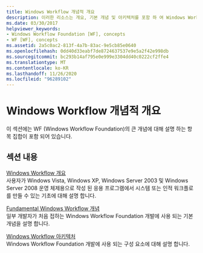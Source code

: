 ```yaml
---
title: Windows Workflow 개념적 개요
description: 이러한 리소스는 개요, 기본 개념 및 아키텍처를 포함 하 여 Windows Workflow Foundation 보다 큰 개념을 설명 합니다.
ms.date: 03/30/2017
helpviewer_keywords:
- Windows Workflow Foundation [WF], concepts
- WF [WF], concepts
ms.assetid: 2a5c0ac2-813f-4a7b-83ac-9e5cb85e0640
ms.openlocfilehash: 0dd40d33eabf7de8724637537e9e5a2f42e998db
ms.sourcegitcommit: bc293b14af795e0e999e3304dd40c0222cf2ffe4
ms.translationtype: MT
ms.contentlocale: ko-KR
ms.lasthandoff: 11/26/2020
ms.locfileid: "96289102"
---
```

# <a name="windows-workflow-conceptual-overview"></a>Windows Workflow 개념적 개요

이 섹션에는 WF (Windows Workflow Foundation)의 큰 개념에 대해 설명 하는 항목 집합이 포함 되어 있습니다.  
  
## <a name="in-this-section"></a>섹션 내용  

 [Windows Workflow 개요](overview.md)  
 사용자가 Windows Vista, Windows XP, Windows Server 2003 및 Windows Server 2008 운영 체제용으로 작성 된 응용 프로그램에서 시스템 또는 인적 워크플로를 만들 수 있는 기초에 대해 설명 합니다.  
  
 [Fundamental Windows Workflow 개념](fundamental-concepts.md)  
 일부 개발자가 처음 접하는 Windows Workflow Foundation 개발에 사용 되는 기본 개념을 설명 합니다.  
  
 [Windows Workflow 아키텍처](architecture.md)  
 Windows Workflow Foundation 개발에 사용 되는 구성 요소에 대해 설명 합니다.
